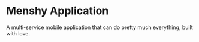 # Menshy Application
A multi-service mobile application that can do pretty much everything, built with love.
